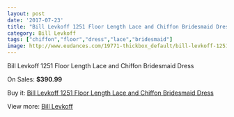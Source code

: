 ```yaml
---
layout: post
date: '2017-07-23'
title: "Bill Levkoff 1251 Floor Length Lace and Chiffon Bridesmaid Dress"
category: Bill Levkoff
tags: ["chiffon","floor","dress","lace","bridesmaid"]
image: http://www.eudances.com/19771-thickbox_default/bill-levkoff-1251-floor-length-lace-and-chiffon-bridesmaid-dress.jpg
---
```

Bill Levkoff 1251 Floor Length Lace and Chiffon Bridesmaid Dress

On Sales: **$390.99**
<a href="https://www.eudances.com/en/bill-levkoff/5879-bill-levkoff-1251-floor-length-lace-and-chiffon-bridesmaid-dress.html"><amp-img layout="responsive" width="600" height="600" src="//www.eudances.com/19771-thickbox_default/bill-levkoff-1251-floor-length-lace-and-chiffon-bridesmaid-dress.jpg" alt="Bill Levkoff 1251 Floor Length Lace and Chiffon Bridesmaid Dress 0" /></a>
<a href="https://www.eudances.com/en/bill-levkoff/5879-bill-levkoff-1251-floor-length-lace-and-chiffon-bridesmaid-dress.html"><amp-img layout="responsive" width="600" height="600" src="//www.eudances.com/19772-thickbox_default/bill-levkoff-1251-floor-length-lace-and-chiffon-bridesmaid-dress.jpg" alt="Bill Levkoff 1251 Floor Length Lace and Chiffon Bridesmaid Dress 1" /></a>

Buy it: [Bill Levkoff 1251 Floor Length Lace and Chiffon Bridesmaid Dress](https://www.eudances.com/en/bill-levkoff/5879-bill-levkoff-1251-floor-length-lace-and-chiffon-bridesmaid-dress.html "Bill Levkoff 1251 Floor Length Lace and Chiffon Bridesmaid Dress")

View more: [Bill Levkoff](https://www.eudances.com/en/57-bill-levkoff "Bill Levkoff")